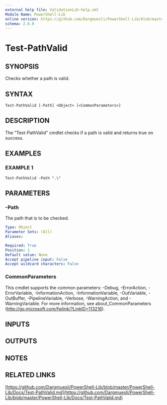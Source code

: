 ```yaml
---
external help file: ValidationLib-help.xml
Module Name: PowerShell-Lib
online version: https://github.com/Dargmuesli/PowerShell-Lib/blob/master/PowerShell-Lib/Docs/Test-PathValid.md
schema: 2.0.0
---
```


# Test-PathValid

## SYNOPSIS
Checks whether a path is valid.

## SYNTAX

```
Test-PathValid [-Path] <Object> [<CommonParameters>]
```

## DESCRIPTION
The "Test-PathValid" cmdlet checks if a path is valid and returns true on success.

## EXAMPLES

### EXAMPLE 1
```
Test-PathValid -Path ".\"
```

## PARAMETERS

### -Path
The path that is to be checked.

```yaml
Type: Object
Parameter Sets: (All)
Aliases:

Required: True
Position: 1
Default value: None
Accept pipeline input: False
Accept wildcard characters: False
```

### CommonParameters
This cmdlet supports the common parameters: -Debug, -ErrorAction, -ErrorVariable, -InformationAction, -InformationVariable, -OutVariable, -OutBuffer, -PipelineVariable, -Verbose, -WarningAction, and -WarningVariable.
For more information, see about_CommonParameters (http://go.microsoft.com/fwlink/?LinkID=113216).

## INPUTS

## OUTPUTS

## NOTES

## RELATED LINKS

[https://github.com/Dargmuesli/PowerShell-Lib/blob/master/PowerShell-Lib/Docs/Test-PathValid.md](https://github.com/Dargmuesli/PowerShell-Lib/blob/master/PowerShell-Lib/Docs/Test-PathValid.md)

